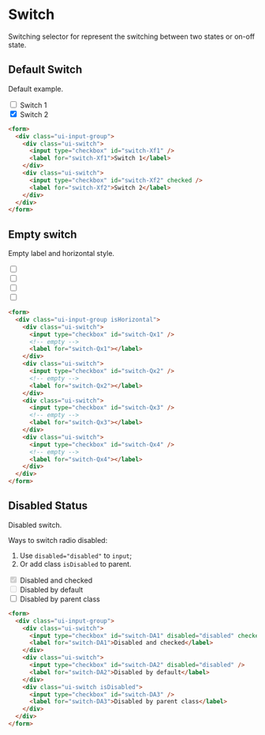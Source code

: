 # Switch

Switching selector for represent the switching between two states or on-off state.

## Default Switch

Default example.

<section class="ui-section">
  <form>
    <div class="ui-input-group">
      <div class="ui-switch">
        <input type="checkbox" id="switch-Xf1" />
        <label for="switch-Xf1">Switch 1</label>
      </div>
      <div class="ui-switch">
        <input type="checkbox" id="switch-Xf2" checked />
        <label for="switch-Xf2">Switch 2</label>
      </div>
    </div>
  </form>
</section>

```html
<form>
  <div class="ui-input-group">
    <div class="ui-switch">
      <input type="checkbox" id="switch-Xf1" />
      <label for="switch-Xf1">Switch 1</label>
    </div>
    <div class="ui-switch">
      <input type="checkbox" id="switch-Xf2" checked />
      <label for="switch-Xf2">Switch 2</label>
    </div>
  </div>
</form>
```

## Empty switch

Empty label and horizontal style.

<section class="ui-section">
  <form>
    <div class="ui-input-group isHorizontal">
      <div class="ui-switch">
        <input type="checkbox" id="switch-Qx1" />
        <!-- empty -->
        <label for="switch-Qx1"></label>
      </div>
      <div class="ui-switch">
        <input type="checkbox" id="switch-Qx2" />
        <!-- empty -->
        <label for="switch-Qx2"></label>
      </div>
      <div class="ui-switch">
        <input type="checkbox" id="switch-Qx3" />
        <!-- empty -->
        <label for="switch-Qx3"></label>
      </div>
      <div class="ui-switch">
        <input type="checkbox" id="switch-Qx4" />
        <!-- empty -->
        <label for="switch-Qx4"></label>
      </div>
    </div>
  </form>
</section>

```html
<form>
  <div class="ui-input-group isHorizontal">
    <div class="ui-switch">
      <input type="checkbox" id="switch-Qx1" />
      <!-- empty -->
      <label for="switch-Qx1"></label>
    </div>
    <div class="ui-switch">
      <input type="checkbox" id="switch-Qx2" />
      <!-- empty -->
      <label for="switch-Qx2"></label>
    </div>
    <div class="ui-switch">
      <input type="checkbox" id="switch-Qx3" />
      <!-- empty -->
      <label for="switch-Qx3"></label>
    </div>
    <div class="ui-switch">
      <input type="checkbox" id="switch-Qx4" />
      <!-- empty -->
      <label for="switch-Qx4"></label>
    </div>
  </div>
</form>
```

## Disabled Status

Disabled switch.

Ways to switch radio disabled:

1. Use `disabled="disabled"` to `input`;
2. Or add class `isDisabled` to parent.

<section class="ui-section">
  <form>
    <div class="ui-input-group">
      <div class="ui-switch">
        <input type="checkbox" id="switch-DA1" disabled="disabled" checked />
        <label for="switch-DA1">Disabled and checked</label>
      </div>
      <div class="ui-switch">
        <input type="checkbox" id="switch-DA2" disabled="disabled" />
        <label for="switch-DA2">Disabled by default</label>
      </div>
      <div class="ui-switch isDisabled">
        <input type="checkbox" id="switch-DA3" />
        <label for="switch-DA3">Disabled by parent class</label>
      </div>
    </div>
  </form>
</section>

```html
<form>
  <div class="ui-input-group">
    <div class="ui-switch">
      <input type="checkbox" id="switch-DA1" disabled="disabled" checked />
      <label for="switch-DA1">Disabled and checked</label>
    </div>
    <div class="ui-switch">
      <input type="checkbox" id="switch-DA2" disabled="disabled" />
      <label for="switch-DA2">Disabled by default</label>
    </div>
    <div class="ui-switch isDisabled">
      <input type="checkbox" id="switch-DA3" />
      <label for="switch-DA3">Disabled by parent class</label>
    </div>
  </div>
</form>
```
